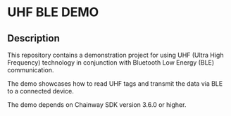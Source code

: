 # UHF BLE DEMO

## Description

This repository contains a demonstration project for using UHF (Ultra High Frequency) technology in conjunction with Bluetooth Low Energy (BLE) communication.

The demo showcases how to read UHF tags and transmit the data via BLE to a connected device.

The demo depends on Chainway SDK version 3.6.0 or higher.
